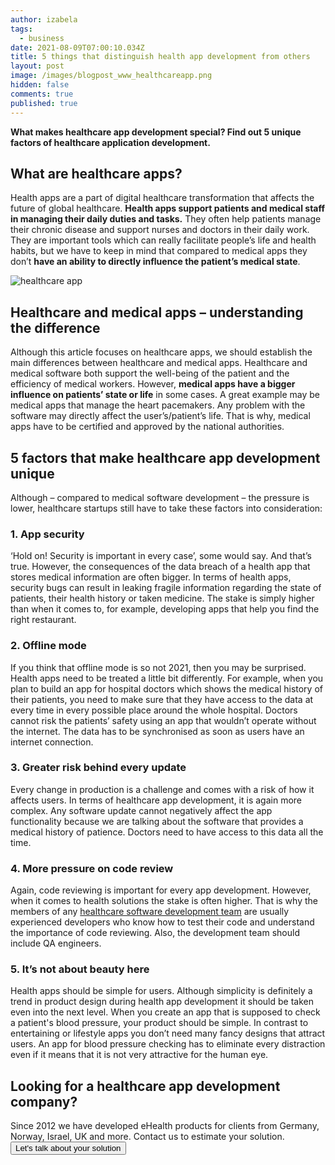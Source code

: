 ```yaml
---
author: izabela
tags:
  - business
date: 2021-08-09T07:00:10.034Z
title: 5 things that distinguish health app development from others
layout: post
image: /images/blogpost_www_healthcareapp.png
hidden: false
comments: true
published: true
---
```

**What makes healthcare app development special? Find out 5 unique factors of healthcare application development.**

## What are healthcare apps?

Health apps are a part of digital healthcare transformation that affects the future of global healthcare. **Health apps support patients and medical staff in managing their daily duties and tasks.** They often help patients manage their chronic disease and support nurses and doctors in their daily work. They are important tools which can really facilitate people’s life and health habits, but we have to keep in mind that compared to medical apps they don’t **have an ability to directly influence the patient’s medical state**.

![healthcare app](/images/healthcare_in_post5.png)

## Healthcare and medical apps – understanding the difference

Although this article focuses on healthcare apps, we should establish the main differences between healthcare and medical apps. Healthcare and medical software both support the well-being of the patient and the efficiency of medical workers. However, **medical apps have a bigger influence on patients’ state or life** in some cases. A great example may be medical apps that manage the heart pacemakers. Any problem with the software may directly affect the user’s/patient’s life. That is why, medical apps have to be certified and approved by the national authorities.

## 5 factors that make healthcare app development unique

Although – compared to medical software development – the pressure is lower, healthcare startups still have to take these factors into consideration:

### 1. App security

‘Hold on! Security is important in every case’, some would say. And that’s true. However, the consequences of the data breach of a health app that stores medical information are often bigger. In terms of health apps, security bugs can result in leaking fragile information regarding the state of patients, their health history or taken medicine. The stake is simply higher than when it comes to, for example, developing apps that help you find the right restaurant.

### 2. Offline mode

If you think that offline mode is so not 2021, then you may be surprised. Health apps need to be treated a little bit differently. For example, when you plan to build an app for hospital doctors which shows the medical history of their patients, you need to make sure that they have access to the data at every time in every possible place around the whole hospital. Doctors cannot risk the patients’ safety using an app that wouldn’t operate without the internet. The data has to be synchronised as soon as users have an internet connection.

### 3. Greater risk behind every update

Every change in production is a challenge and comes with a risk of how it affects users. In terms of healthcare app development, it is again more complex. Any software update cannot negatively affect the app functionality because we are talking about the software that provides a medical history of patience. Doctors need to have access to this data all the time.

### 4. More pressure on code review

Again, code reviewing is important for every app development. However, when it comes to health solutions the stake is often higher. That is why the members of any [healthcare software development team](/blog/how-to-develop-a-healthcare-app-startup-owner-perspective) are usually experienced developers who know how to test their code and understand the importance of code reviewing. Also, the development team should include QA engineers.

### 5. It’s not about beauty here

Health apps should be simple for users. Although simplicity is definitely a trend in product design during health app development it should be taken even into the next level. When you create an app that is supposed to check a patient's blood pressure, your product should be simple. In contrast to entertaining or lifestyle apps you don’t need many fancy designs that attract users. An app for blood pressure checking has to eliminate every distraction even if it means that it is not very attractive for the human eye.

<div class='block-button'><h2>Looking for a healthcare app development company?</h2><div>Since 2012 we have developed eHealth products for clients from Germany, Norway, Israel, UK and more. Contact us to estimate your solution.</div><a href="/start-project"><button>Let's talk about your solution</button></a></div>